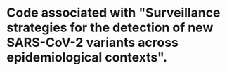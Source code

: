 # Code associated with "Surveillance strategies for the detection of new SARS-CoV-2 variants across epidemiological contexts".
